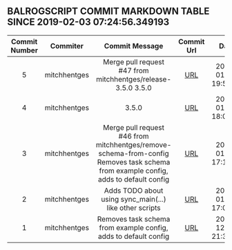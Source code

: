 ## BALROGSCRIPT COMMIT MARKDOWN TABLE SINCE 2019-02-03 07:24:56.349193

| Commit Number | Commiter | Commit Message | Commit Url | Date | 
|:---:|:----:|:----------------------------------:|:------:|:----:| 
|5|mitchhentges|Merge pull request #47 from mitchhentges/release-3.5.0  3.5.0|[URL](https://github.com/mozilla-releng/balrogscript/commit/2385c55447fad6264645db77368fbd4649a936ea)|2019-01-03 19:50:17
|4|mitchhentges|3.5.0|[URL](https://github.com/mozilla-releng/balrogscript/commit/875537fc60b40ecd3ae72c833b88f933f2b6c7b7)|2019-01-02 18:02:59
|3|mitchhentges|Merge pull request #46 from mitchhentges/remove-schema-from-config  Removes task schema from example config, adds to default config|[URL](https://github.com/mozilla-releng/balrogscript/commit/9c10524c6565320b1a0d318d056f7fd303376a29)|2019-01-02 17:14:42
|2|mitchhentges|Adds TODO about using sync_main(...) like other scripts|[URL](https://github.com/mozilla-releng/balrogscript/commit/441a9aeb77979f3df5ac0433e9557af89797e3de)|2019-01-02 17:06:47
|1|mitchhentges|Removes task schema from example config, adds to default config|[URL](https://github.com/mozilla-releng/balrogscript/commit/e869556984b250c500edd0b3c226ebb16643fbc0)|2018-12-24 21:32:14


